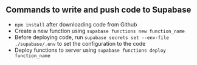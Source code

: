 ## Commands to write and push code to Supabase

- `npm install` after downloading code from Github
- Create a new function using `supabase functions new function_name`
- Before deploying code, run `supabase secrets set --env-file ./supabase/.env` to set the configuration to the code
- Deploy functions to server using `supabase functions deploy function_name`